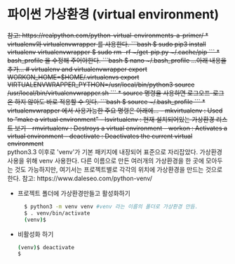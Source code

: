 # 파이썬 가상환경 (virtual environment)
<del>
참고: https://realpython.com/python-virtual-environments-a-primer/  
* virtualenv와  virtualenvwrapper 를 사용한다.
```bash  
$ sudo pip3 install virtualenv virtualenvwrapper
$ sudo rm -rf ~/get-pip.py ~/.cache/pip
```
* bash_profile 을 수정해 주어야한다.
```bash
$ nano ~/.bash_profile
...아래 내용을 추가...
# virtualenv and virtualenvwrapper
export WORKON_HOME=$HOME/.virtualenvs
export VIRTUALENVWRAPPER_PYTHON=/usr/local/bin/python3
source /usr/local/bin/virtualenvwrapper.sh
```
* source 명령을 사용하면 로그오프-로그온 하지 않아도 바로  적용할 수 잇다.
```bash
$ source ~/.bash_profile
```
* virtualenvwrapper 에서 사용가능한 주요 명령은 아래에...
  - mkvirtualenv <env_name> <options> : Used to “make a virtual environment”
  - lsvirtualenv <env_name> : 현재 설치되어있는 가상환경 리스트 보기
  - rmvirtualenv <env_name> : Destroys a virtual environment
  - workon <env_name> : Activates a virtual environment
  - deactivate : Deactivates the current virtual environment
</del>

<br>
python3.3 이후로 'venv'가 기본 패키지에 내장되어 표준으로 자리잡았다.
가상환경 사용을 위해 venv 사용한다.
다른 이름으로 만든 여러개의 가상환경을 한 곳에 모아두는 것도 가능하지만, 여기서는 프로젝트별로 각각의 위치에 가상환경을 만드는 것으로 한다.
참고: https://www.daleseo.com/python-venv/

* 프로젝트 폴더에 가상환경만들고 활성화하기
  
  ```bash
    $ python3 -m venv venv #venv 라는 이름의 폴더로 가상환경 만듬.
    $ . venv/bin/activate
    (venv)$
  ```

* 비활성화 하기
  ```bash
  (venv)$ deactivate
  $
  ```
